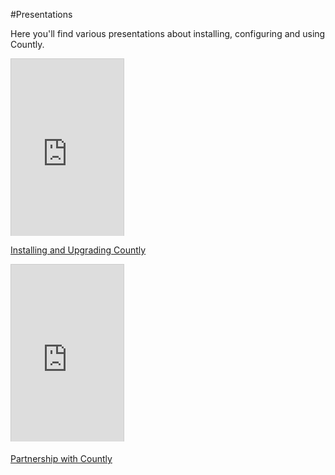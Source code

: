 #Presentations

Here you'll find various presentations about installing, configuring and using Countly. 

<iframe src="http://www.slideshare.net/slideshow/embed_code/20285243?rel=0" 
width="180" height="283" frameborder="0" marginwidth="0" marginheight="0" scrolling="no" 
style="border:1px solid #CCC;border-width:1px 1px 0;margin-bottom:0px" 
allowfullscreen webkitallowfullscreen mozallowfullscreen> </iframe> 
<div style="margin-bottom:0px">
<a href="http://www.slideshare.net/countly/installing-and-upgrading-countly" 
title="Installing and Upgrading Countly" target="_blank"><p>Installing and Upgrading Countly</p></a>
</div>

<iframe src="http://www.slideshare.net/slideshow/embed_code/24954567" 
width="180" height="283" frameborder="0" marginwidth="0" marginheight="0" scrolling="no" 
style="border:1px solid #CCC;border-width:1px 1px 0;margin-bottom:5px" 
allowfullscreen webkitallowfullscreen mozallowfullscreen> </iframe> 
<div style="margin-bottom:5px"> 
<a href="http://www.slideshare.net/countly/partnership-with-countly" 
title="Partnership with Countly" target="_blank"><p>Partnership with Countly</p></a> 
</div>
